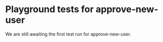 # Playground tests for approve-new-user
We are still awaiting the first test run for approve-new-user.
